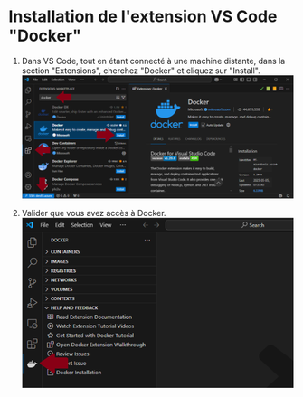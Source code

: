 # Installation de l'extension VS Code "Docker"
1. Dans VS Code, tout en étant connecté à une machine distante, dans la section "Extensions", cherchez "Docker" et cliquez sur "Install". <br>
![](./images/VSCode%20-%20Install%20docker%20addon.png)

2. Valider que vous avez accès à Docker. <br>
![](./images/VSCode%20-%20Docker%20addon.png)